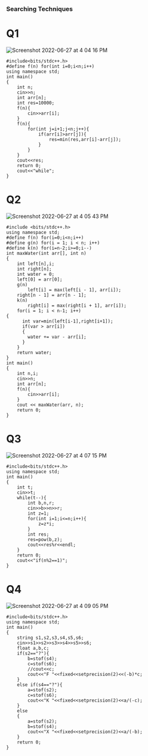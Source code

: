 ### Searching Techniques
# Q1
![Screenshot 2022-06-27 at 4 04 16 PM](https://user-images.githubusercontent.com/69889418/175922301-fa4a9343-b492-47ca-bbb2-28843fd15906.png)

```
#include<bits/stdc++.h>
#define f(n) for(int i=0;i<n;i++)
using namespace std;
int main()
{
    int n;
    cin>>n;
    int arr[n];
    int res=10000;
    f(n){
        cin>>arr[i];
    }
    f(n){
        for(int j=i+1;j<n;j++){
            if(arr[i]>arr[j]){
                res=min(res,arr[i]-arr[j]);
            }
        }
    }
    cout<<res;
	return 0;
	cout<<"while";
}
```
# Q2
![Screenshot 2022-06-27 at 4 05 43 PM](https://user-images.githubusercontent.com/69889418/175922566-2f132de2-7461-4eec-b9c4-d63367431dad.png)

```
#include <bits/stdc++.h>
using namespace std;
#define f(n) for(i=0;i<n;i++)
#define g(n) for(i = 1; i < n; i++)
#define k(n) for(i=n-2;i>=0;i--)
int maxWater(int arr[], int n)
{
    int left[n],i;
    int right[n];
    int water = 0;
    left[0] = arr[0];
    g(n)
        left[i] = max(left[i - 1], arr[i]);
    right[n - 1] = arr[n - 1];
    k(n)
        right[i] = max(right[i + 1], arr[i]);
    for(i = 1; i < n-1; i++)
{
      int var=min(left[i-1],right[i+1]);
      if(var > arr[i])
      {
        water += var - arr[i];
      }
    }
    return water;
}
int main()
{
    int n,i;
    cin>>n;
    int arr[n];
    f(n){
        cin>>arr[i];
    }
	cout << maxWater(arr, n);
	return 0;
}
```

# Q3

![Screenshot 2022-06-27 at 4 07 15 PM](https://user-images.githubusercontent.com/69889418/175922847-c2aa07fc-4510-4677-8945-49fbe35ac200.png)

```
#include<bits/stdc++.h>
using namespace std;
int main()
{
    int t;
    cin>>t;
    while(t--){
        int b,n,r;
        cin>>b>>n>>r;
        int z=1;
        for(int i=1;i<=n;i++){
            z=z*i;
        }
        int res;
        res=pow(b,z);
        cout<<res%r<<endl;
    }
	return 0;
	cout<<"if(n%2==1)";
}
```
# Q4
![Screenshot 2022-06-27 at 4 09 05 PM](https://user-images.githubusercontent.com/69889418/175923200-5fa87ec8-0af5-473d-9a96-40e0e6c92754.png)

```
#include<bits/stdc++.h>
using namespace std;
int main()
{
    string s1,s2,s3,s4,s5,s6;
    cin>>s1>>s2>>s3>>s4>>s5>>s6;
    float a,b,c;
    if(s2=="?"){
        b=stof(s4);
        c=stof(s6);
        //cout<<c;
        cout<<"F "<<fixed<<setprecision(2)<<(-b)*c;
    }
    else if(s4=="?"){
        a=stof(s2);
        c=stof(s6);
        cout<<"K "<<fixed<<setprecision(2)<<a/(-c);
    }
    else
    {
        a=stof(s2);
        b=stof(s4);
        cout<<"X "<<fixed<<setprecision(2)<<a/(-b);
    }
    return 0;
}
```

